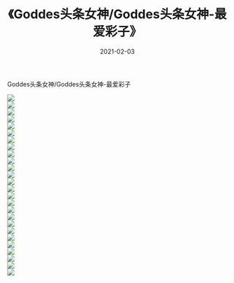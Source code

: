 ﻿---
layout: post
title:  《Goddes头条女神/Goddes头条女神-最爱彩子》
date:   2021-02-03
img: http://img.660000.xyz/Sharelink/网络美图/2021/Goddes头条女神/Goddes头条女神-最爱彩子/000.jpg
categories: [美女, 清纯, 唯美]
---

Goddes头条女神/Goddes头条女神-最爱彩子

 ![](http://img.660000.xyz/Sharelink/网络美图/2021/Goddes头条女神/Goddes头条女神-最爱彩子/001.jpg) <br>![](http://img.660000.xyz/Sharelink/网络美图/2021/Goddes头条女神/Goddes头条女神-最爱彩子/002.jpg) <br>![](http://img.660000.xyz/Sharelink/网络美图/2021/Goddes头条女神/Goddes头条女神-最爱彩子/003.jpg) <br>![](http://img.660000.xyz/Sharelink/网络美图/2021/Goddes头条女神/Goddes头条女神-最爱彩子/004.jpg) <br>![](http://img.660000.xyz/Sharelink/网络美图/2021/Goddes头条女神/Goddes头条女神-最爱彩子/005.jpg) <br>![](http://img.660000.xyz/Sharelink/网络美图/2021/Goddes头条女神/Goddes头条女神-最爱彩子/006.jpg) <br>![](http://img.660000.xyz/Sharelink/网络美图/2021/Goddes头条女神/Goddes头条女神-最爱彩子/007.jpg) <br>![](http://img.660000.xyz/Sharelink/网络美图/2021/Goddes头条女神/Goddes头条女神-最爱彩子/008.jpg) <br>![](http://img.660000.xyz/Sharelink/网络美图/2021/Goddes头条女神/Goddes头条女神-最爱彩子/009.jpg) <br>![](http://img.660000.xyz/Sharelink/网络美图/2021/Goddes头条女神/Goddes头条女神-最爱彩子/010.jpg) <br>![](http://img.660000.xyz/Sharelink/网络美图/2021/Goddes头条女神/Goddes头条女神-最爱彩子/011.jpg) <br>![](http://img.660000.xyz/Sharelink/网络美图/2021/Goddes头条女神/Goddes头条女神-最爱彩子/012.jpg) <br>![](http://img.660000.xyz/Sharelink/网络美图/2021/Goddes头条女神/Goddes头条女神-最爱彩子/013.jpg) <br>![](http://img.660000.xyz/Sharelink/网络美图/2021/Goddes头条女神/Goddes头条女神-最爱彩子/014.jpg) <br>![](http://img.660000.xyz/Sharelink/网络美图/2021/Goddes头条女神/Goddes头条女神-最爱彩子/015.jpg) <br>![](http://img.660000.xyz/Sharelink/网络美图/2021/Goddes头条女神/Goddes头条女神-最爱彩子/016.jpg) <br>![](http://img.660000.xyz/Sharelink/网络美图/2021/Goddes头条女神/Goddes头条女神-最爱彩子/017.jpg) <br>![](http://img.660000.xyz/Sharelink/网络美图/2021/Goddes头条女神/Goddes头条女神-最爱彩子/018.jpg) <br>![](http://img.660000.xyz/Sharelink/网络美图/2021/Goddes头条女神/Goddes头条女神-最爱彩子/019.jpg) <br>![](http://img.660000.xyz/Sharelink/网络美图/2021/Goddes头条女神/Goddes头条女神-最爱彩子/020.jpg) <br>![](http://img.660000.xyz/Sharelink/网络美图/2021/Goddes头条女神/Goddes头条女神-最爱彩子/021.jpg) <br>![](http://img.660000.xyz/Sharelink/网络美图/2021/Goddes头条女神/Goddes头条女神-最爱彩子/022.jpg) <br>![](http://img.660000.xyz/Sharelink/网络美图/2021/Goddes头条女神/Goddes头条女神-最爱彩子/023.jpg) <br>![](http://img.660000.xyz/Sharelink/网络美图/2021/Goddes头条女神/Goddes头条女神-最爱彩子/024.jpg) <br>![](http://img.660000.xyz/Sharelink/网络美图/2021/Goddes头条女神/Goddes头条女神-最爱彩子/025.jpg) <br>![](http://img.660000.xyz/Sharelink/网络美图/2021/Goddes头条女神/Goddes头条女神-最爱彩子/026.jpg) <br>